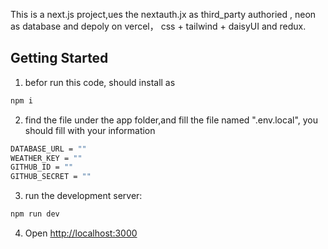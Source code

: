 This is a next.js project,ues the nextauth.jx as third_party authoried , neon as database and depoly on vercel， css + tailwind + daisyUI and redux.

## Getting Started

1. befor run this code, should install as

```bash
npm i
```

2. find the file under the app folder,and fill the file named ".env.local", you should fill with your information

```bash
DATABASE_URL = ""
WEATHER_KEY = ""
GITHUB_ID = ""
GITHUB_SECRET = ""
```

3. run the development server:

```bash
npm run dev

```

4. Open [http://localhost:3000](http://localhost:3000)
